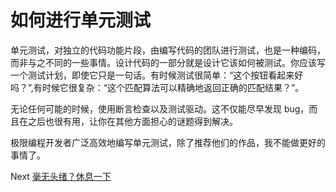 # 如何进行单元测试
[//]: # (Version:1.0.0)
单元测试，对独立的代码功能片段，由编写代码的团队进行测试，也是一种编码，而非与之不同的一些事情。设计代码的一部分就是设计它该如何被测试。你应该写一个测试计划，即使它只是一句话。有时候测试很简单：“这个按钮看起来好吗？”,有时候它很复杂：“这个匹配算法可以精确地返回正确的匹配结果？”。

无论任何可能的时候，使用断言检查以及测试驱动。这不仅能尽早发现 bug，而且在之后也很有用，让你在其他方面担心的谜题得到解决。

极限编程开发者广泛高效地编写单元测试，除了推荐他们的作品，我不能做更好的事情了。

Next [毫无头绪？休息一下](09-Take%20Breaks%20when%20Stumped.md)
